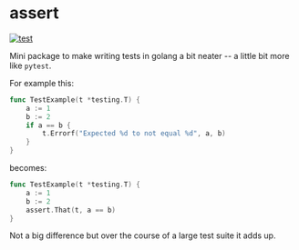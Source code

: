 # assert

[![test](https://github.com/MarcinKonowalczyk/assert/actions/workflows/test.yml/badge.svg)](https://github.com/MarcinKonowalczyk/assert/actions/workflows/test.yml)

Mini package to make writing tests in golang a bit neater -- a little bit more like `pytest`.

For example this:

```go
func TestExample(t *testing.T) {
	a := 1
	b := 2
	if a == b {
		t.Errorf("Expected %d to not equal %d", a, b)
	}
}
```

becomes:

```go
func TestExample(t *testing.T) {
	a := 1
	b := 2
	assert.That(t, a == b)
}
```

Not a big difference but over the course of a large test suite it adds up.